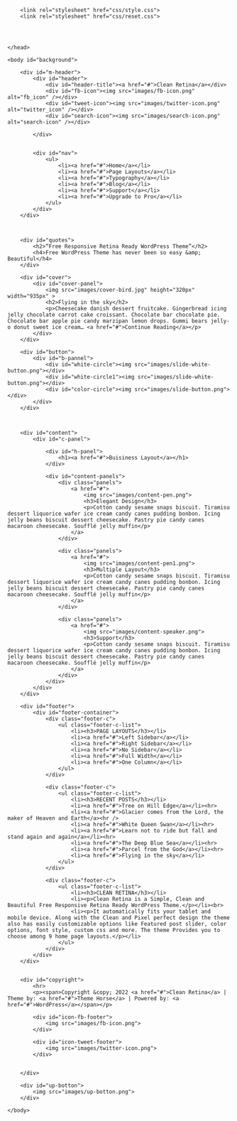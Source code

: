 <!DOCTYPE html>
<html>
	<head>
		<meta charset="utf-8">
		<meta name="viewport" content="width=device-width, initial-scale=1.0">
		<title>Activity 1</title>
		
		<link rel="stylesheet" href="css/style.css">
		<link rel="stylesheet" href="css/reset.css">
		

	
	
	</head>

	<body id="background">

		<div id="m-header">
			<div id="header">
				<div id="header-title"><a href="#">Clean Retina</a></div>
				<div id="fb-icon"><img src="images/fb-icon.png" alt="fb_icon" /></div>
				<div id="tweet-icon"><img src="images/twitter-icon.png" alt="twitter_icon" /></div>
				<div id="search-icon"><img src="images/search-icon.png" alt="search-icon" /></div>
			
			</div>
				

			<div id="nav">
				<ul>
					<li><a href="#">Home</a></li>
					<li><a href="#">Page Layouts</a></li>
					<li><a href="#">Typography</a></li>
					<li><a href="#">Blog</a></li>
					<li><a href="#">Support</a></li>
					<li><a href="#">Upgrade to Pro</a></li>
				</ul>
			</div>
		</div>
	

		
		<div id="quotes">
			<h2>“Free Responsive Retina Ready WordPress Theme”</h2>
			<h4>Free WordPress Theme has never been so easy &amp; Beautiful</h4>
		</div>

		<div id="cover">
			<div id="cover-panel">
				<img src="images/cover-bird.jpg" height="320px" width="935px" >
				<h2>Flying in the sky</h2>
				<p>Cheesecake danish dessert fruitcake. Gingerbread icing jelly chocolate carrot cake croissant. Chocolate bar chocolate pie. Chocolate bar apple pie candy marzipan lemon drops. Gummi bears jelly-o donut sweet ice cream… <a href="#">Continue Reading</a></p>
			</div>
		</div>
		
		<div id="button">
			<div id="b-pannel">
				<div id="white-circle"><img src="images/slide-white-button.png"></div>
				<div id="white-circle1"><img src="images/slide-white-button.png"></div>
				<div id="color-circle"><img src="images/slide-button.png"></div>
			</div>
		</div>



		<div id="content">
			<div id="c-panel">

				<div id="h-panel">
					<h1><a href="#">Buisiness Layout</a></h1>
				</div>

				<div id="content-panels">
					<div class="panels">
						<a href="#">
							<img src="images/content-pen.png">
							<h3>Elegant Design</h3>
							<p>Cotton candy sesame snaps biscuit. Tiramisu dessert liquorice wafer ice cream candy canes pudding bonbon. Icing jelly beans biscuit dessert cheesecake. Pastry pie candy canes macaroon cheesecake. Soufflé jelly muffin</p>
						</a>
					</div>
					
					<div class="panels">
						<a href="#">
							<img src="images/content-pen1.png">
							<h3>Multiple Layout</h3>
							<p>Cotton candy sesame snaps biscuit. Tiramisu dessert liquorice wafer ice cream candy canes pudding bonbon. Icing jelly beans biscuit dessert cheesecake. Pastry pie candy canes macaroon cheesecake. Soufflé jelly muffin</p>
						</a>
					</div>
					
					<div class="panels">
						<a href="#">
							<img src="images/content-speaker.png">
							<h3>Support</h3>
							<p>Cotton candy sesame snaps biscuit. Tiramisu dessert liquorice wafer ice cream candy canes pudding bonbon. Icing jelly beans biscuit dessert cheesecake. Pastry pie candy canes macaroon cheesecake. Soufflé jelly muffin</p>
						</a>
					</div>
				</div>
			</div>
		</div>

		<div id="footer">
			<div id="footer-container">
				<div class="footer-c">
					<ul class="footer-c-list">
						<li><h3>PAGE LAYOUTS</h3></li>
						<li><a href="#">Left Sidebar</a></li>
						<li><a href="#">Right Sidebar</a></li>
						<li><a href="#">No Sidebar</a></li>
						<li><a href="#">Full Width</a></li>
						<li><a href="#">One Column</a></li>
					</ul>
				</div>
				
				<div class="footer-c">
					<ul class="footer-c-list">
						<li><h3>RECENT POSTS</h3></li>
						<li><a href="#">Tree on Hill Edge</a></li><hr>
						<li><a href="#">Glacier comes from the Lord, the maker of Heaven and Earth</a><hr />
						<li><a href="#">White Queen Swan</a></li><hr>
						<li><a href="#">Learn not to ride but fall and stand again and again</a></li><hr>
						<li><a href="#">The Deep Blue Sea</a></li><hr>
						<li><a href="#">Parcel from the God</a></li><hr>
						<li><a href="#">Flying in the sky</a></li>
					</ul>
				</div>
				
				<div class="footer-c">
					<ul class="footer-c-list">
						<li><h3>CLEAN RETINA</h3></li>
						<li><p>Clean Retina is a Simple, Clean and Beautiful Free Responsive Retina Ready WordPress Theme.</p></li><br>
						<li><p>It automatically fits your tablet and mobile device. Along with the Clean and Pixel perfect design the theme also has easily customizable options like Featured post slider, color options, font style, custom css and more. The theme Provides you to choose among 9 home page layouts.</p></li>
					</ul>
				</div>
			</div>
		</div>


		<div id="copyright">
			<hr>
			<p><span>Copyright &copy; 2022 <a href="#">Clean Retina</a> | Theme by: <a href="#">Theme Horse</a> | Powered by: <a href="#">WordPress</a></span></p>
			
			<div id="icon-fb-footer">
				<img src="images/fb-icon.png">
			</div>
			
			<div id="icon-tweet-footer">
				<img src="images/twitter-icon.png">
			</div>


		</div>

		<div id="up-botton">
			<img src="images/up-botton.png">
		</div>

	</body>
</html>
